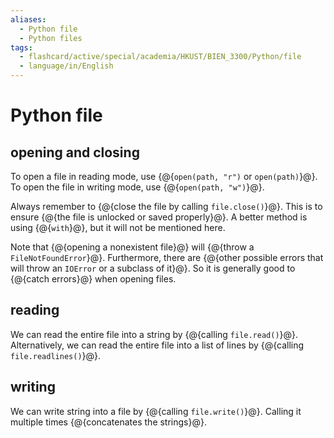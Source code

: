```yaml
---
aliases:
  - Python file
  - Python files
tags:
  - flashcard/active/special/academia/HKUST/BIEN_3300/Python/file
  - language/in/English
---
```


# Python file

## opening and closing

To open a file in reading mode, use {@{`open(path, "r")` or `open(path)`}@}. To open the file in writing mode, use {@{`open(path, "w")`}@}. <!--SR:!2025-12-31,66,310!2025-12-24,60,310-->

Always remember to {@{close the file by calling `file.close()`}@}. This is to ensure {@{the file is unlocked or saved properly}@}. A better method is using {@{`with`}@}, but it will not be mentioned here. <!--SR:!2025-12-18,55,310!2025-12-21,58,310!2025-12-25,61,310-->

Note that {@{opening a nonexistent file}@} will {@{throw a `FileNotFoundError`}@}. Furthermore, there are {@{other possible errors that will throw an `IOError` or a subclass of it}@}. So it is generally good to {@{catch errors}@} when opening files. <!--SR:!2025-12-20,57,310!2025-12-29,64,310!2026-01-02,68,322!2026-01-03,68,322-->

## reading

We can read the entire file into a string by {@{calling `file.read()`}@}. Alternatively, we can read the entire file into a list of lines by {@{calling `file.readlines()`}@}. <!--SR:!2026-01-01,67,310!2025-12-19,56,310-->

## writing

We can write string into a file by {@{calling `file.write()`}@}. Calling it multiple times {@{concatenates the strings}@}. <!--SR:!2025-12-23,59,310!2025-12-26,62,310-->
